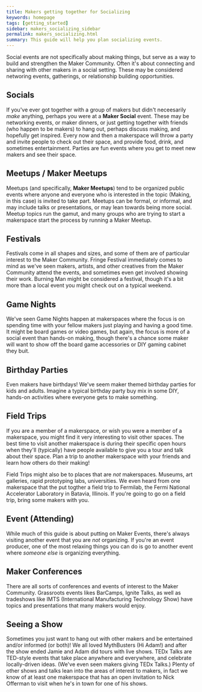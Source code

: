 ```yaml
---
title: Makers getting together for Socializing
keywords: homepage
tags: [getting_started]
sidebar: makers_socializing_sidebar
permalink: makers_socializing.html
summary: This guide will help you plan socializing events.
---
```


Social events are not specifically about making things, but serve as a way to build and strengthen the Maker Community. Often it's about connecting and sharing with other makers in a social setting. These may be considered networing events, gatherings, or relationship building opportunities.

## Socials

If you've ever got together with a group of makers but didn't neceesarily _make_ anything, perhaps you were at a **Maker Social** event. These may be networking events, or maker dinners, or just getting together with friends (who happen to be makers) to hang out, perhaps discuss making, and hopefully get inspired. Every now and then a makerspace will throw a party and invite people to check out their space, and provide food, drink, and sometimes entertainment. Parties are fun events where you get to meet new makers and see their space.

##  Meetups / Maker Meetups

Meetups (and specifically, **Maker Meetups**) tend to be organized public events where anyone and everyone who is interested in the topic (Making, in this case) is invited to take part. Meetups can be formal, or informal, and may include talks or presentations, or may lean towards being more social. Meetup topics run the gamut, and many groups who are trying to start a makerspace start the process by running a Maker Meetup.

## Festivals

Festivals come in all shapes and sizes, and some of them are of particular interest to the Maker Community. Fringe Festival immediately comes to mind as we've seen makers, artists, and other creatives from the Maker Community attend the events, and sometimes even get involved showing their work. Burning Man might be considered a festival, though it's a bit more than a local event you might check out on a typical weekend.

## Game Nights

We've seen Game Nights happen at makerspaces where the focus is on spending time with your fellow makers just playing and having a good time. It might be board games or video games, but again, the focus is more of a social event than hands-on making, though there's a chance some maker will want to show off the board game accessories or DIY gaming cabinet they buit.

## Birthday Parties

Even makers have birthdays! We've seem maker themed birthday parties for kids and adults. Imagine a typical birthday party buy mix in some DIY, hands-on activities where everyone gets to make something.

## Field Trips

If you are a member of a makerspace, or wish you were a member of a makerspace, you might find it very interesting to visit other spaces. The best time to visit another makerspace is during their specific open hours when they'll (typically) have people available to give you a tour and talk about their space. Plan a trip to another makerspace with your friends and learn how others do their making!

Field Trips might also be to places that are _not_ makerspaces. Museums, art galleries, rapid prototyping labs, universities. We even heard from one makerspace that the put togther a field trip to Fermilab, the Fermi National Accelerator Laboratory in Batavia, Illinois. If you're going to go on a field trip, bring some makers with you.

## Event (Attending)

While much of this guide is about putting on Maker Events, there's always visiting another event that you are _not_ organizing. If you're an event producer, one of the most relaxing things you can do is go to another event where _someone else_ is organizing everything. 

## Maker Conferences

There are all sorts of conferences and events of interest to the Maker Community. Grassroots events likes BarCamps, Ignite Talks, as well as tradeshows like IMTS (International Manufacturing Technology Show) have topics and presentations that many makers would enjoy.

## Seeing a Show

Sometimes you just want to hang out with other makers and be entertained and/or informed (or both)! We all loved MythBusters (Hi Adam!) and after the show ended Jamie and Adam did tours with live shows. TEDx Talks are TED-style events that take place anywhere and everywhere, and celebrate locally-driven ideas. (We've even seen makers giving TEDx Talks.) Plenty of other shows and talks lean into the areas of interest to makers, in fact we know of at least one makerspace that has an open invitation to Nick Offerman to visit when he's in town for one of his shows.